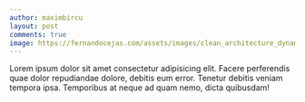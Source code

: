 ```yaml
---
author: maximbircu
layout: post
comments: true
image: https://fernandocejas.com/assets/images/clean_architecture_dynamic_params_featured.jpg
---
```

Lorem ipsum dolor sit amet consectetur adipisicing elit. Facere perferendis quae dolor repudiandae dolore, debitis eum error. Tenetur debitis veniam tempora ipsa. Temporibus at neque ad quam nemo, dicta quibusdam!
